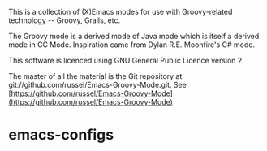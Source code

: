 This is a collection of (X)Emacs modes for use with Groovy-related technology -- Groovy, Grails, etc.

The Groovy mode is a derived mode of Java mode which is itself a derived mode in CC Mode. Inspiration came
from Dylan R.E. Moonfire's C# mode.

This software is licenced using GNU General Public Licence version 2.

The master of all the material is the Git repository at git://github.com/russel/Emacs-Groovy-Mode.git. See
[https://github.com/russel/Emacs-Groovy-Mode](https://github.com/russel/Emacs-Groovy-Mode)
# emacs-configs
